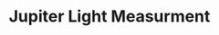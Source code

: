 ---
title: "Jupiter Light Measurment"
collection: projects
permalink: projects/jupiter-light-speed/
excerpt: 'A <code>P3.js</code> animation that shows how the apparent orbital period of Io changes with the motion of the Earth.'
href: https://github.com/dchang10/jupiter-light-speed/
image: '/images/projects/jupiter-light-speed.png'
---